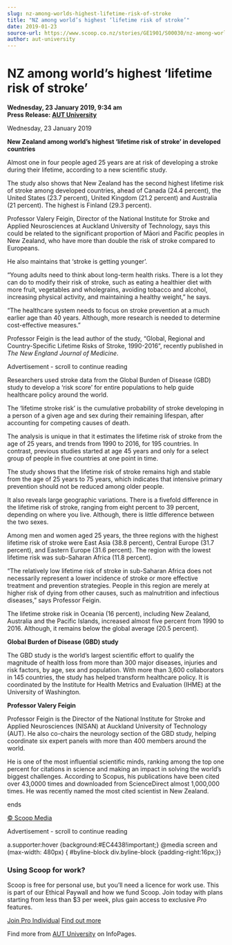 ```yaml
---
slug: nz-among-worlds-highest-lifetime-risk-of-stroke
title: "NZ among world’s highest ‘lifetime risk of stroke’"
date: 2019-01-23
source-url: https://www.scoop.co.nz/stories/GE1901/S00030/nz-among-worlds-highest-lifetime-risk-of-stroke.htm
author: aut-university
---
```

NZ among world’s highest ‘lifetime risk of stroke’
==================================================

**Wednesday, 23 January 2019, 9:34 am**  
**Press Release: [AUT University](https://info.scoop.co.nz/AUT_University)**

Wednesday, 23 January 2019

**New Zealand among world’s highest ‘lifetime risk of stroke’ in developed countries**

Almost one in four people aged 25 years are at risk of developing a stroke during their lifetime, according to a new scientific study.

The study also shows that New Zealand has the second highest lifetime risk of stroke among developed countries, ahead of Canada (24.4 percent), the United States (23.7 percent), United Kingdom (21.2 percent) and Australia (21 percent). The highest is Finland (29.3 percent).

Professor Valery Feigin, Director of the National Institute for Stroke and Applied Neurosciences at Auckland University of Technology, says this could be related to the significant proportion of Māori and Pacific peoples in New Zealand, who have more than double the risk of stroke compared to Europeans.

He also maintains that ‘stroke is getting younger’.

“Young adults need to think about long-term health risks. There is a lot they can do to modify their risk of stroke, such as eating a healthier diet with more fruit, vegetables and wholegrains, avoiding tobacco and alcohol, increasing physical activity, and maintaining a healthy weight,” he says.

“The healthcare system needs to focus on stroke prevention at a much earlier age than 40 years. Although, more research is needed to determine cost-effective measures.”

Professor Feigin is the lead author of the study, “Global, Regional and Country-Specific Lifetime Risks of Stroke, 1990-2016”, recently published in _The New England Journal of Medicine_.

Advertisement - scroll to continue reading





Researchers used stroke data from the Global Burden of Disease (GBD) study to develop a ‘risk score’ for entire populations to help guide healthcare policy around the world.

The ‘lifetime stroke risk’ is the cumulative probability of stroke developing in a person of a given age and sex during their remaining lifespan, after accounting for competing causes of death.

The analysis is unique in that it estimates the lifetime risk of stroke from the age of 25 years, and trends from 1990 to 2016, for 195 countries. In contrast, previous studies started at age 45 years and only for a select group of people in five countries at one point in time.

The study shows that the lifetime risk of stroke remains high and stable from the age of 25 years to 75 years, which indicates that intensive primary prevention should not be reduced among older people.

It also reveals large geographic variations. There is a fivefold difference in the lifetime risk of stroke, ranging from eight percent to 39 percent, depending on where you live. Although, there is little difference between the two sexes.

Among men and women aged 25 years, the three regions with the highest lifetime risk of stroke were East Asia (38.8 percent), Central Europe (31.7 percent), and Eastern Europe (31.6 percent). The region with the lowest lifetime risk was sub-Saharan Africa (11.8 percent).

“The relatively low lifetime risk of stroke in sub-Saharan Africa does not necessarily represent a lower incidence of stroke or more effective treatment and prevention strategies. People in this region are merely at higher risk of dying from other causes, such as malnutrition and infectious diseases,” says Professor Feigin.

The lifetime stroke risk in Oceania (16 percent), including New Zealand, Australia and the Pacific Islands, increased almost five percent from 1990 to 2016. Although, it remains below the global average (20.5 percent).

**Global Burden of Disease (GBD) study**

The GBD study is the world’s largest scientific effort to qualify the magnitude of health loss from more than 300 major diseases, injuries and risk factors, by age, sex and population. With more than 3,600 collaborators in 145 countries, the study has helped transform healthcare policy. It is coordinated by the Institute for Health Metrics and Evaluation (IHME) at the University of Washington.

**Professor Valery Feigin**

Professor Feigin is the Director of the National Institute for Stroke and Applied Neurosciences (NISAN) at Auckland University of Technology (AUT). He also co-chairs the neurology section of the GBD study, helping coordinate six expert panels with more than 400 members around the world.

He is one of the most influential scientific minds, ranking among the top one percent for citations in science and making an impact in solving the world’s biggest challenges. According to Scopus, his publications have been cited over 43,0000 times and downloaded from ScienceDirect almost 1,000,000 times. He was recently named the most cited scientist in New Zealand.

ends

  

[© Scoop Media](http://www.scoop.co.nz/about/terms.html)  

Advertisement - scroll to continue reading



a.supporter:hover {background:#EC4438!important;} @media screen and (max-width: 480px) { #byline-block div.byline-block {padding-right:16px;}}

### Using Scoop for work?

Scoop is free for personal use, but you’ll need a licence for work use. This is part of our Ethical Paywall and how we fund Scoop. Join today with plans starting from less than $3 per week, plus gain access to exclusive _Pro_ features.  
  
[Join Pro Individual](https://pro.scoop.co.nz/Individual/?from=ProIn24) [Find out more](https://pro.scoop.co.nz/using-scoop-for-work/?from=ProIn24)

Find more from [AUT University](https://info.scoop.co.nz/AUT_University) on InfoPages.